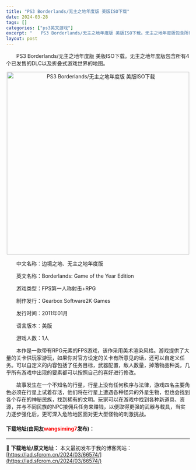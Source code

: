 ```yaml
---
title: "PS3 Borderlands/无主之地年度版 美版ISO下载"
date: 2024-03-28
tags: []
categories: ["ps3英文游戏"]
excerpt: "　　PS3 Borderlands/无主之地年度版 美版ISO下载。无主之地年度版包含所有4个已发售的DLC以及折叠式游戏世界的地图。 　　中文名称：边境之地、无主之地年度版 　　英文名称：Borderlands: Game of the Year Edition 　　游戏类型：FPS第一人称射击+&hellip;"
layout: post
---
```


 <p>　　PS3 Borderlands/无主之地年度版 美版ISO下载。无主之地年度版包含所有4个已发售的DLC以及折叠式游戏世界的地图。</p> <p align="center"><img align="" border="0" src="https://lad.sfcrom.cn/wp-content/uploads/2024/03/20240328_66051de955e03.jpg" width="500" alt="PS3 Borderlands/无主之地年度版 美版ISO下载" /></p> <p>　　中文名称：边境之地、无主之地年度版</p> <p>　　英文名称：Borderlands: Game of the Year Edition</p> <p>　　游戏类型：FPS第一人称射击+RPG</p> <p>　　制作发行：Gearbox Software2K Games</p> <p>　　发行时间：2011年01月</p> <p>　　语言版本：美版</p> <p>　　游戏人数：1人</p> <p>　　本作是一款带有RPG元素的FPS游戏，该作采用美术渲染风格。游戏提供了大量的关卡供玩家游玩，如果你对官方设定的关卡有所意见的话，还可以自定义任务。可以自定义的内容包括了任务目标，武器配置，敌人数量，掉落物品种类，几乎所有游戏中出现的要素都可以按照自己的喜好进行修改。</p> <p>　　故事发生在一个不知名的行星，行星上没有任何秩序与法律，游戏四名主要角色必须在行星上试着存活，他们将在行星上遭遇各种怪异的外星生物，但也会找到各个存在的神秘民族，找到稀有的文明。玩家可以在游戏中找到各种新道具、资源，并与不同民族的NPC接佣兵任务来赚钱，以便取得更强的武器与载具，当实力逐步强化后，更可深入危险地区面对更大型怪物的刺激挑战。</p> <p><h4>下载地址(由网友<font color="red">wangsiming7</font>发布)：</h4></p> 

---
📖 **下载地址/原文地址：** 本文最初发布于我的博客网站：[https://lad.sfcrom.cn/2024/03/66574/](https://lad.sfcrom.cn/2024/03/66574/)
